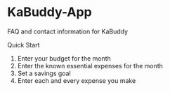 # KaBuddy-App
FAQ and contact information for KaBuddy

Quick Start

1. Enter your budget for the month
2. Enter the known essential expenses for the month
3. Set a savings goal
4. Enter each and every expense you make


